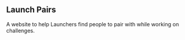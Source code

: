 ## Launch Pairs

A website to help Launchers find people to pair with while working on
challenges.


